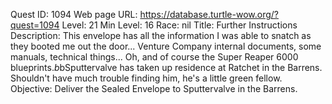 Quest ID: 1094
Web page URL: https://database.turtle-wow.org/?quest=1094
Level: 21
Min Level: 16
Race: nil
Title: Further Instructions
Description: This envelope has all the information I was able to snatch as they booted me out the door... Venture Company internal documents, some manuals, technical things... Oh, and of course the Super Reaper 6000 blueprints.$b$bSputtervalve has taken up residence at Ratchet in the Barrens. Shouldn't have much trouble finding him, he's a little green fellow.
Objective: Deliver the Sealed Envelope to Sputtervalve in the Barrens.
